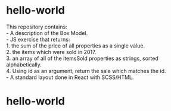 # hello-world
This repository contains:\
    - A description of the Box Model.\
    - JS exercise that returns:\
        1. the sum of the price of all properties as a single value.\
        2. the items which were sold in 2017.\
        3. an array of all of the itemsSold properties as strings, sorted alphabetically.\
        4. Using id as an argument, return the sale which matches the id.\
    - A standard layout done in React with SCSS/HTML.

# hello-world

